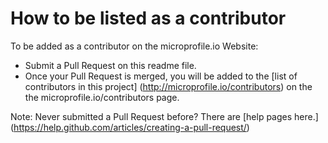 # How to be listed as a contributor

To be added as a contributor on the microprofile.io Website:
  
* Submit a Pull Request on this readme file.
* Once your Pull Request is merged, you will be added to the [list of contributors in this project] (http://microprofile.io/contributors) on the the microprofile.io/contributors page.


Note: Never submitted a Pull Request before? There are [help pages here.] (https://help.github.com/articles/creating-a-pull-request/)

